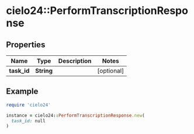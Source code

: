 # cielo24::PerformTranscriptionResponse

## Properties

| Name | Type | Description | Notes |
| ---- | ---- | ----------- | ----- |
| **task_id** | **String** |  | [optional] |

## Example

```ruby
require 'cielo24'

instance = cielo24::PerformTranscriptionResponse.new(
  task_id: null
)
```

